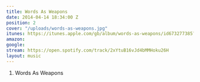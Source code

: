```yaml
---
title: Words As Weapons
date: 2014-04-14 18:34:00 Z
position: 2
cover: "/uploads/words-as-weapons.jpg"
itunes: https://itunes.apple.com/gb/album/words-as-weapons/id673277385?i=673277687
amazon: 
google: 
stream: https://open.spotify.com/track/2xYtuB16vJd4bMMHoku26H
layout: music
---
```


1. Words As Weapons